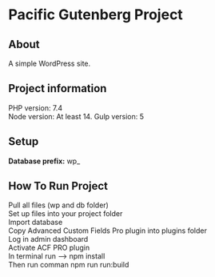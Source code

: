 # Pacific Gutenberg Project

## About

A simple WordPress site.

## Project information

PHP version: 7.4  
Node version: At least 14.
Gulp version: 5

## Setup

**Database prefix:** wp\_

## How To Run Project

Pull all files (wp and db folder)  
Set up files into your project folder  
Import database  
Copy Advanced Custom Fields Pro plugin into plugins folder  
Log in admin dashboard  
Activate ACF PRO plugin  
In terminal run --> npm install  
Then run comman npm run run:build